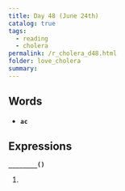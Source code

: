 ```yaml
---
title: Day 48 (June 24th)
catalog: true
tags: 
  - reading
  - cholera
permalink: /r_cholera_d48.html
folder: love_cholera
summary: 
---
```


## Words

-   <b data-toggle="tooltip" data-original-title="{{site.data.glossary.ac}}">`ac`</b>



## Expressions

<b data-toggle="tooltip" data-original-title="{{site.data.answers.48_a}}">`________()`</b>

1.  